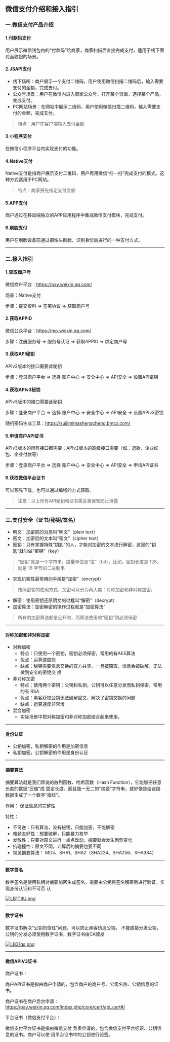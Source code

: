## 微信支付介绍和接入指引

### 一.微信支付产品介绍

#### 1.付款码支付

用户展示微信钱包内的“付款码”给商家，商家扫描后直接完成支付，适用于线下面对面收银的场景。

#### 2.JSAPI支付

* 线下场所：商户展示一个支付二维码，用户使用微信扫描二维码后，输入需要支付的金额，完成支付。
* 公众号场景：用户在微信内进入商家公众号，打开某个页面，选择某个产品，完成支付。
* PC网站场景：在网站中展示二维码，用户使用微信扫描二维码，输入需要支付的金额，完成支付。

> 特点：用户在客户端输入支付金额

#### 3.小程序支付

在微信小程序平台内实现支付的功能。

#### 4.Native支付

Native支付是指商户展示支付二维码，用户再用微信“扫一扫”完成支付的模式。这种方式适用于PC网站。

> 特点：商家预先指定支付金额

#### 5.APP支付

商户通过在移动端独立的APP应用程序中集成微信支付模块，完成支付。

#### 6.刷脸支付

用户在刷脸设备前通过摄像头刷脸、识别身份后进行的一种支付方式。

***

### 二.接入指引

#### 1.获取商户号

微信商户平台：https://pay.weixin.qq.com/ 

场景：Native支付 

步骤：提交资料 => 签署协议 => 获取商户号

#### 2.获取APPID

微信公众平台：https://mp.weixin.qq.com/ 

步骤：注册服务号 => 服务号认证 => 获取APPID => 绑定商户号

#### 3.获取API秘钥

APIv2版本的接口需要此秘钥

步骤：登录商户平台 => 选择 账户中心 => 安全中心 => API安全 => 设置API密钥

#### 4.获取APIv3秘钥

APIv3版本的接口需要此秘钥

步骤：登录商户平台 => 选择 账户中心 => 安全中心 => API安全 => 设置APIv3密钥

随机密码生成工具：https://suijimimashengcheng.bmcx.com/

#### 5.申请商户API证书

APIv3版本的所有接口都需要；APIv2版本的高级接口需要（如：退款、企业红包、企业付款等） 

步骤：登录商户平台 => 选择 账户中心 => 安全中心 => API安全 => 申请API证书

#### 6.获取微信平台证书

可以预先下载，也可以通过编程的方式获取。

> 注意：以上所有API秘钥和证书需妥善保管防止泄露

***

### 三.支付安全（证书/秘钥/签名）

* 明文：加密前的消息叫“明文”（plain text）
* 密文：加密后的文本叫“密文”（cipher text）
* 密钥：只有掌握特殊“钥匙”的人，才能对加密的文本进行解密，这里的“钥匙”就叫做“密钥”（key）

> “密钥”就是一个字符串，度量单位是“位”（bit），比如，密钥长度是 128，就是 16 字节的二进制串

* 实现机密性最常用的手段是“加密”（encrypt）

> 按照密钥的使用方式，加密可以分为两大类：对称加密和非对称加密。

* 解密：使用密钥还原明文的过程叫“解密”（decrypt）
* 加密算法：加密解密的操作过程就是“加密算法”

> 所有的加密算法都是公开的，而算法使用的“密钥”则必须保密

***

#### 对称加密和非对称加密

* 对称加密
  + 特点：只使用一个密钥，密钥必须保密，常用的有AES算法
  + 优点：运算速度快
  + 缺点：秘钥需要信息交换的双方共享，一旦被窃取，消息会被破解，无法做到安全的密钥交 换
* 非对称加密
  + 特点：使用两个密钥：公钥和私钥，公钥可以任意分发而私钥保密，常用的有 RSA
  + 优点：黑客获取公钥无法破解密文，解决了密钥交换的问题
  + 缺点：运算速度非常慢
* 混合加密
  + 实际场景中把对称加密和非对称加密结合起来使用。

***

#### 身份认证

+ 公钥加密，私钥解密的作用是加密信息
+ 私钥加密，公钥解密的作用是身份认证

***

#### 摘要算法

摘要算法就是我们常说的散列函数、哈希函数（Hash Function），它能够把任意长度的数据“压缩”成 固定长度、而且独一无二的“摘要”字符串，就好像是给这段数据生成了一个数字“指纹”。

作用： 保证信息的完整性 

特性： 

* 不可逆：只有算法，没有秘钥，只能加密，不能解密 
* 难题友好性：想要破解，只能暴力枚举 
* 发散性：只要对原文进行一点点改动，摘要就会发生剧烈变化 
* 抗碰撞性：原文不同，计算后的摘要也要不同 
* 常见摘要算法： MD5、SHA1、SHA2（SHA224、SHA256、SHA384）

***

#### 数字签名

数字签名是使用私钥对摘要加密生成签名，需要由公钥将签名解密后进行验证，实现身份认证和不可否 认

[![LB1T8U.png](https://s1.ax1x.com/2022/04/19/LB1T8U.png)](https://imgtu.com/i/LB1T8U)

***

#### 数字证书

数字证书解决“公钥的信任”问题，可以防止黑客伪造公钥。 不能直接分发公钥，公钥的分发必须使用数字证书，数字证书由CA颁发

[![LB31qs.png](https://s1.ax1x.com/2022/04/19/LB31qs.png)](https://imgtu.com/i/LB31qs)

***

#### 微信APIV3证书

商户证书： 

商户API证书是指由商户申请的，包含商户的商户号、公司名称、公钥信息的证书。

商户证书在商户后台申请：https://pay.weixin.qq.com/index.php/core/cert/api_cert#/

平台证书（微信支付平台）： 

微信支付平台证书是指由微信支付 负责申请的，包含微信支付平台标识、公钥信息的证书。商户可以使 用平台证书中的公钥进行验签。